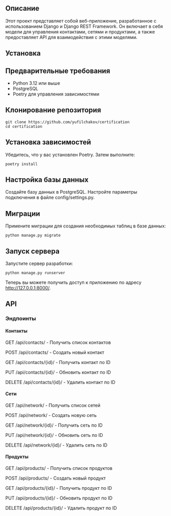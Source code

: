 ## Описание

Этот проект представляет собой веб-приложение, разработанное с использованием Django и Django REST Framework. Он включает в себя модели для управления контактами, сетями и продуктами, а также предоставляет API для взаимодействия с этими моделями.

## Установка

## Предварительные требования

- Python 3.12 или выше
- PostgreSQL 
- Poetry для управления зависимостями

## Клонирование репозитория

```
git clone https://github.com/yufilchakov/certification
cd certification
```

## Установка зависимостей
Убедитесь, что у вас установлен Poetry. Затем выполните:
```
poetry install
```

## Настройка базы данных
Создайте базу данных в PostgreSQL.
Настройте параметры подключения в файле config/settings.py.

## Миграции
Примените миграции для создания необходимых таблиц в базе данных:
```
python manage.py migrate
```
## Запуск сервера
Запустите сервер разработки:
```
python manage.py runserver
```
Теперь вы можете получить доступ к приложению по адресу http://127.0.0.1:8000/.

## API

### Эндпоинты

#### Контакты

GET /api/contacts/ - Получить список контактов

POST /api/contacts/ - Создать новый контакт

GET /api/contacts/{id}/ - Получить контакт по ID

PUT /api/contacts/{id}/ - Обновить контакт по ID

DELETE /api/contacts/{id}/ - Удалить контакт по ID

#### Сети

GET /api/network/ - Получить список сетей

POST /api/network/ - Создать новую сеть

GET /api/network/{id}/ - Получить сеть по ID

PUT /api/network/{id}/ - Обновить сеть по ID

DELETE /api/network/{id}/ - Удалить сеть по ID

#### Продукты

GET /api/products/ - Получить список продуктов

POST /api/products/ - Создать новый продукт

GET /api/products/{id}/ - Получить продукт по ID

PUT /api/products/{id}/ - Обновить продукт по ID

DELETE /api/products/{id}/ - Удалить продукт по ID